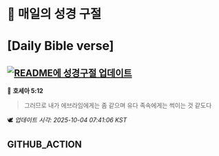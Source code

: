 # 🙏 매일의 성경 구절
# [Daily Bible verse]
## [![README에 성경구절 업데이트](https://github.com/DONGSUKA/first_test/actions/workflows/update-readme-bible.yml/badge.svg)](https://github.com/DONGSUKA/first_test/actions/workflows/update-readme-bible.yml)
<!-- START_BIBLE_VERSE -->
📖 **호세아 5:12**
> 그러므로 내가 에브라임에게는 좀 같으며 유다 족속에게는 썩이는 것 같도다

🕊️ _업데이트 시각: 2025-10-04 07:41:06 KST_
  <!-- END_BIBLE_VERSE -->
## GITHUB_ACTION
